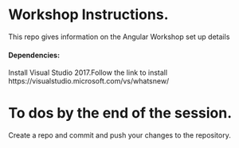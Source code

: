 # Workshop Instructions.
<p>This repo gives information on the Angular Workshop set up details</p>
<h4>Dependencies:</h4>
<p>Install Visual Studio 2017.Follow the link to install https://visualstudio.microsoft.com/vs/whatsnew/</p>

# To dos by the end of the session.
<p>Create a repo and commit and push your changes to the repository.</p>
